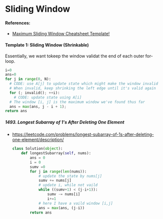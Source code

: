 # Sliding Window

#### References:
- [Maximum Sliding Window Cheatsheet Template!](https://leetcode.com/problems/frequency-of-the-most-frequent-element/solutions/1175088/C++-Maximum-Sliding-Window-Cheatsheet-Template/)


#### Template 1: Sliding Window (Shrinkable)

  Essentially, we want tokeep the window validat the end of each outer for-loop.
  
  ```python
  i=0
  ans=0
  for j in range(0, N):
    # CODE: use A[j] to update state which might make the window invalid
    # When invalid, keep shrinking the left edge until it's valid again
    for (; invalid(); ++i):
      # CODE: update state using A[i]
    # The window [i, j] is the maximum window we've found thus far
    ans = max(ans, j - i + 1);
  return ans
  ```

##### 1493. Longest Subarray of 1's After Deleting One Element
- https://leetcode.com/problems/longest-subarray-of-1s-after-deleting-one-element/description/

  ```python
  class Solution(object):
      def longestSubarray(self, nums):
          ans = 0
          i = 0
          sumv =0
          for j in range(len(nums)):
              # update the state by nums[j]
              sumv += nums[j]
              # update i, while not vaild
              while ((sumv+1) < (j-i+1)): 
                  sumv -= nums[i]
                  i+=1
              # here I have a vaild window [i,j]
              ans = max(ans, (j-i))
          return ans
  ```
